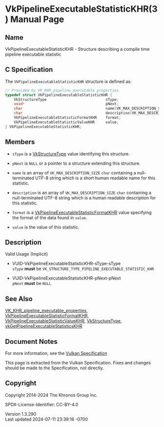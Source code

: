 # VkPipelineExecutableStatisticKHR(3) Manual Page

## Name

VkPipelineExecutableStatisticKHR - Structure describing a compile time
pipeline executable statistic



## <a href="#_c_specification" class="anchor"></a>C Specification

The `VkPipelineExecutableStatisticKHR` structure is defined as:

``` c
// Provided by VK_KHR_pipeline_executable_properties
typedef struct VkPipelineExecutableStatisticKHR {
    VkStructureType                           sType;
    void*                                     pNext;
    char                                      name[VK_MAX_DESCRIPTION_SIZE];
    char                                      description[VK_MAX_DESCRIPTION_SIZE];
    VkPipelineExecutableStatisticFormatKHR    format;
    VkPipelineExecutableStatisticValueKHR     value;
} VkPipelineExecutableStatisticKHR;
```

## <a href="#_members" class="anchor"></a>Members

- `sType` is a [VkStructureType](https://registry.khronos.org/vulkan/specs/1.3-extensions/man/html/VkStructureType.html) value identifying
  this structure.

- `pNext` is `NULL` or a pointer to a structure extending this
  structure.

- `name` is an array of `VK_MAX_DESCRIPTION_SIZE` `char` containing a
  null-terminated UTF-8 string which is a short human readable name for
  this statistic.

- `description` is an array of `VK_MAX_DESCRIPTION_SIZE` `char`
  containing a null-terminated UTF-8 string which is a human readable
  description for this statistic.

- `format` is a
  [VkPipelineExecutableStatisticFormatKHR](https://registry.khronos.org/vulkan/specs/1.3-extensions/man/html/VkPipelineExecutableStatisticFormatKHR.html)
  value specifying the format of the data found in `value`.

- `value` is the value of this statistic.

## <a href="#_description" class="anchor"></a>Description

Valid Usage (Implicit)

- <a href="#VUID-VkPipelineExecutableStatisticKHR-sType-sType"
  id="VUID-VkPipelineExecutableStatisticKHR-sType-sType"></a>
  VUID-VkPipelineExecutableStatisticKHR-sType-sType  
  `sType` **must** be
  `VK_STRUCTURE_TYPE_PIPELINE_EXECUTABLE_STATISTIC_KHR`

- <a href="#VUID-VkPipelineExecutableStatisticKHR-pNext-pNext"
  id="VUID-VkPipelineExecutableStatisticKHR-pNext-pNext"></a>
  VUID-VkPipelineExecutableStatisticKHR-pNext-pNext  
  `pNext` **must** be `NULL`

## <a href="#_see_also" class="anchor"></a>See Also

[VK_KHR_pipeline_executable_properties](https://registry.khronos.org/vulkan/specs/1.3-extensions/man/html/VK_KHR_pipeline_executable_properties.html),
[VkPipelineExecutableStatisticFormatKHR](https://registry.khronos.org/vulkan/specs/1.3-extensions/man/html/VkPipelineExecutableStatisticFormatKHR.html),
[VkPipelineExecutableStatisticValueKHR](https://registry.khronos.org/vulkan/specs/1.3-extensions/man/html/VkPipelineExecutableStatisticValueKHR.html),
[VkStructureType](https://registry.khronos.org/vulkan/specs/1.3-extensions/man/html/VkStructureType.html),
[vkGetPipelineExecutableStatisticsKHR](https://registry.khronos.org/vulkan/specs/1.3-extensions/man/html/vkGetPipelineExecutableStatisticsKHR.html)

## <a href="#_document_notes" class="anchor"></a>Document Notes

For more information, see the <a
href="https://registry.khronos.org/vulkan/specs/1.3-extensions/html/vkspec.html#VkPipelineExecutableStatisticKHR"
target="_blank" rel="noopener">Vulkan Specification</a>

This page is extracted from the Vulkan Specification. Fixes and changes
should be made to the Specification, not directly.

## <a href="#_copyright" class="anchor"></a>Copyright

Copyright 2014-2024 The Khronos Group Inc.

SPDX-License-Identifier: CC-BY-4.0

Version 1.3.290  
Last updated 2024-07-11 23:39:16 -0700
